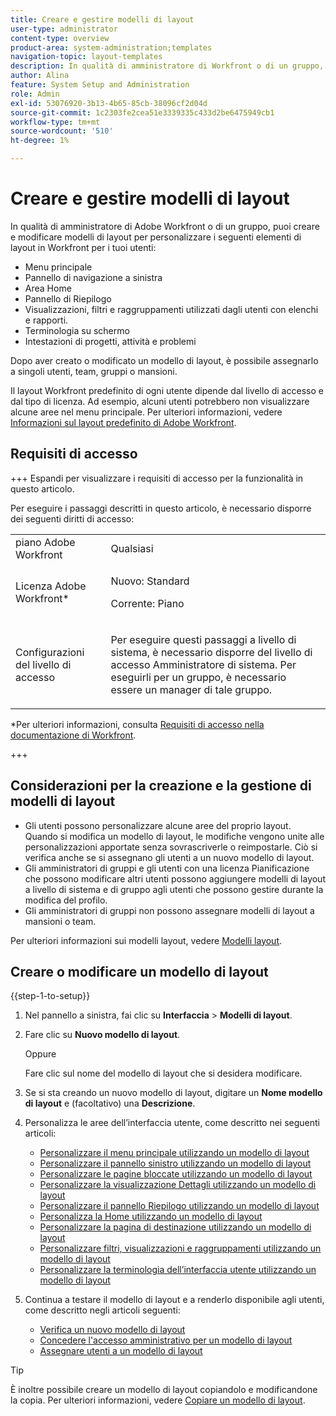 ```yaml
---
title: Creare e gestire modelli di layout
user-type: administrator
content-type: overview
product-area: system-administration;templates
navigation-topic: layout-templates
description: In qualità di amministratore di Workfront o di un gruppo, puoi creare e modificare modelli di layout per personalizzare gli elementi di layout in Workfront per i tuoi utenti.
author: Alina
feature: System Setup and Administration
role: Admin
exl-id: 53076920-3b13-4b65-85cb-38096cf2d04d
source-git-commit: 1c2303fe2cea51e3339335c433d2be6475949cb1
workflow-type: tm+mt
source-wordcount: '510'
ht-degree: 1%

---
```


# Creare e gestire modelli di layout

<!--Audited: 12/2023-->

<!--
**DON'T DELETE, DRAFT OR HIDE THIS ARTICLE. IT IS LINKED TO THE PRODUCT, THROUGH THE CONTEXT SENSITIVE HELP LINKS.
-->

In qualità di amministratore di Adobe Workfront o di un gruppo, puoi creare e modificare modelli di layout per personalizzare i seguenti elementi di layout in Workfront per i tuoi utenti:

* Menu principale
* Pannello di navigazione a sinistra
* Area Home
* Pannello di Riepilogo
* Visualizzazioni, filtri e raggruppamenti utilizzati dagli utenti con elenchi e rapporti.
* Terminologia su schermo
* Intestazioni di progetti, attività e problemi

Dopo aver creato o modificato un modello di layout, è possibile assegnarlo a singoli utenti, team, gruppi o mansioni.

Il layout Workfront predefinito di ogni utente dipende dal livello di accesso e dal tipo di licenza. Ad esempio, alcuni utenti potrebbero non visualizzare alcune aree nel menu principale. Per ulteriori informazioni, vedere [Informazioni sul layout predefinito di Adobe Workfront](../../../administration-and-setup/customize-workfront/use-layout-templates/about-the-default-wf-layout.md).

## Requisiti di accesso

+++ Espandi per visualizzare i requisiti di accesso per la funzionalità in questo articolo.

Per eseguire i passaggi descritti in questo articolo, è necessario disporre dei seguenti diritti di accesso:

<table style="table-layout:auto"> 
 <col> 
 <col> 
 <tbody> 
  <tr> 
   <td role="rowheader">piano Adobe Workfront</td> 
   <td>Qualsiasi</td> 
  </tr> 
  <tr> 
   <td role="rowheader">Licenza Adobe Workfront*</td> 
   <td><p>Nuovo: Standard</p>
  <p> Corrente: Piano</p>
   </td> 
  </tr> 
  <tr> 
   <td role="rowheader">Configurazioni del livello di accesso</td> 
   <td> <p>Per eseguire questi passaggi a livello di sistema, è necessario disporre del livello di accesso Amministratore di sistema.
Per eseguirli per un gruppo, è necessario essere un manager di tale gruppo.</p> </td> 
  </tr> 
 </tbody> 
</table>

*Per ulteriori informazioni, consulta [Requisiti di accesso nella documentazione di Workfront](/help/quicksilver/administration-and-setup/add-users/access-levels-and-object-permissions/access-level-requirements-in-documentation.md).

+++

## Considerazioni per la creazione e la gestione di modelli di layout

* Gli utenti possono personalizzare alcune aree del proprio layout. Quando si modifica un modello di layout, le modifiche vengono unite alle personalizzazioni apportate senza sovrascriverle o reimpostarle. Ciò si verifica anche se si assegnano gli utenti a un nuovo modello di layout.
* Gli amministratori di gruppi e gli utenti con una licenza Pianificazione che possono modificare altri utenti possono aggiungere modelli di layout a livello di sistema e di gruppo agli utenti che possono gestire durante la modifica del profilo.
* Gli amministratori di gruppi non possono assegnare modelli di layout a mansioni o team.

Per ulteriori informazioni sui modelli layout, vedere [Modelli layout](../../../administration-and-setup/customize-workfront/use-layout-templates/use-layout-templates-customize-ui.md).

<!--removed this from above, but keeping it for a bit, in case it will be needed - known issue around old templates still visible at time:
* Your older layout templates created in Adobe Workfront Classic have been automatically available in your instance of the new Adobe Workfront experience since they were migrated in early Fall 2019. Layout templates created in Adobe Workfront Classic after that time were migrated in April 2020. We recommend that you update these layout templates in the new Adobe Workfront experience to take advantage of new functionality and to make them even more useful in that environment.
-->

## Creare o modificare un modello di layout

{{step-1-to-setup}}

1. Nel pannello a sinistra, fai clic su **Interfaccia** > **Modelli di layout**.

1. Fare clic su **Nuovo modello di layout**.

   Oppure

   Fare clic sul nome del modello di layout che si desidera modificare.

1. Se si sta creando un nuovo modello di layout, digitare un **Nome modello di layout** e (facoltativo) una **Descrizione**.

1. Personalizza le aree dell’interfaccia utente, come descritto nei seguenti articoli:

   * [Personalizzare il menu principale utilizzando un modello di layout](../../../administration-and-setup/customize-workfront/use-layout-templates/customize-main-menu.md)
   * [Personalizzare il pannello sinistro utilizzando un modello di layout](../../../administration-and-setup/customize-workfront/use-layout-templates/customize-left-panel.md)
   * [Personalizzare le pagine bloccate utilizzando un modello di layout](../../../administration-and-setup/customize-workfront/use-layout-templates/customize-pinned-pages.md)
   * [Personalizzare la visualizzazione Dettagli utilizzando un modello di layout](../../../administration-and-setup/customize-workfront/use-layout-templates/customize-details-view-layout-template.md)
   * [Personalizzare il pannello Riepilogo utilizzando un modello di layout](../../../administration-and-setup/customize-workfront/use-layout-templates/customize-home-summary-layout-template.md)
   * [Personalizza la Home utilizzando un modello di layout](/help/quicksilver/administration-and-setup/customize-workfront/use-layout-templates/customize-new-home-layout-template.md)
   * [Personalizzare la pagina di destinazione utilizzando un modello di layout](../../../administration-and-setup/customize-workfront/use-layout-templates/customize-landing-page.md)
   * [Personalizzare filtri, visualizzazioni e raggruppamenti utilizzando un modello di layout](../../../administration-and-setup/customize-workfront/use-layout-templates/customize-fvg-list-controls-layout-template.md)
   * [Personalizzare la terminologia dell’interfaccia utente utilizzando un modello di layout](../../../administration-and-setup/customize-workfront/use-layout-templates/customize-terminology.md)

1. Continua a testare il modello di layout e a renderlo disponibile agli utenti, come descritto negli articoli seguenti:

   * [Verifica un nuovo modello di layout](../../../administration-and-setup/customize-workfront/use-layout-templates/test-a-layout-template.md)
   * [Concedere l&#39;accesso amministrativo per un modello di layout](../../../administration-and-setup/customize-workfront/use-layout-templates/grant-admin-access-layout-template.md)
   * [Assegnare utenti a un modello di layout](../../../administration-and-setup/customize-workfront/use-layout-templates/assign-users-to-layout-template.md)

>[!TIP]
>
>È inoltre possibile creare un modello di layout copiandolo e modificandone la copia. Per ulteriori informazioni, vedere [Copiare un modello di layout](../../../administration-and-setup/customize-workfront/use-layout-templates/copy-a-layout-template.md).

